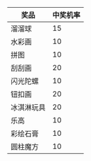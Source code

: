 | 奖品 | 中奖机率 |
| ---- | -------- |
|溜溜球|15|
|水彩画|10|
|拼图|10|
|刮刮画|20|
|闪光陀螺|10|
|钮扣画|20|
|冰淇淋玩具|20|
|乐高|10|
|彩绘石膏|10|
|圆柱魔方|10|
